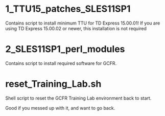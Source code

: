 1_TTU15_patches_SLES11SP1
=========================
Contains script to install minimum TTU for TD Express 15.00.01!
If you are using TD Express 15.00.02 or newer, this installation is not required

2_SLES11SP1_perl_modules
========================
Contains script to install required software for GCFR.

reset_Training_Lab.sh
=====================
Shell script to reset the GCFR Training Lab environment back to start.

Good if you messed up with it, and want to go back.
